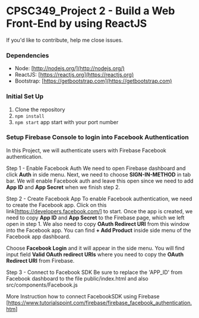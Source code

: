  # CPSC349_Project 2 - Build a Web Front-End by using ReactJS
 
 If you'd like to contribute, help me close issues.
  
 ### Dependencies

  - Node: [http://nodejs.org/](http://nodejs.org/)
  - ReactJS: [https://reactjs.org](https://reactjs.org)
  - Bootstrap: [https://getbootstrap.com](https://getbootstrap.com)

### Initial Set Up

1. Clone the repository
2. `npm install`
3. `npm start` app start with your port number

### Setup Firebase Console to login into Facebook Authentication
In this Project, we will authenticate users with Firebase Facebook authentication.

Step 1 - Enable Facebook Auth
We need to open Firebase dashboard and click **Auth** in side menu. Next, we need to choose **SIGN-IN-METHOD** in tab bar. We will enable Facebook auth and leave this open since we need to add **App ID** and **App Secret** when we finish step 2.

Step 2 - Create Facebook App
To enable Facebook authentication, we need to create the Facebook app. Click on this link[https://developers.facebook.com/] to start. Once the app is created, we need to copy **App ID** and **App Secret** to the Firebase page, which we left open in step 1. We also need to copy **OAuth Redirect URI** from this window into the Facebook app. You can find **+ Add Product** inside side menu of the Facebook app dashboard.

Choose **Facebook Login** and it will appear in the side menu. You will find input field **Valid OAuth redirect URIs** where you need to copy the **OAuth Redirect URI** from Firebase.

Step 3 - Connect to Facebook SDK
Be sure to replace the 'APP_ID' from Facebook dashboard to the file public/index.html and also src/components/Facebook.js

More Instruction how to connect FacebookSDK using Firebase
[https://www.tutorialspoint.com/firebase/firebase_facebook_authentication.htm]
